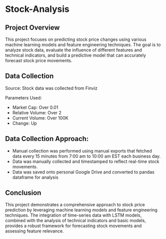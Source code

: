 # Stock-Analysis

## Project Overview
This project focuses on predicting stock price changes using various machine learning models and feature engineering techniques. The goal is to analyze stock data, evaluate the influence of different features and technical indicators, and build a predictive model that can accurately forecast stock price movements.


## Data Collection
Source: Stock data was collected from Finviz

Parameters Used:
- Market Cap: Over 0.01
- Relative Volume: Over 2
- Current Volume: Over 100K
- Change: Up


## Data Collection Approach:
- Manual collection was performed using manual exports that fetched data every 15 minutes from 7:00 am to 10:00 am EST each business day.
- Data was manually collected and timestamped to reflect real-time stock movements.
- Data was saved onto personal Google Drive and converted to pandas dataframe for analysis


## Conclusion
This project demonstrates a comprehensive approach to stock price prediction by leveraging machine learning models and feature engineering techniques. The integration of time-series data with LSTM models, combined with the analysis of technical indicators and basic models, provides a robust framework for forecasting stock movements and assessing feature relevance.

